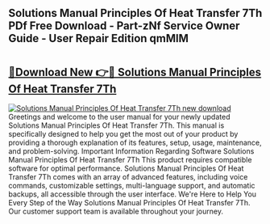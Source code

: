 ## Solutions Manual Principles Of Heat Transfer 7Th PDf Free Download - Part-zNf Service Owner Guide - User Repair Edition qmMlM

# <h2><a href="http://bc60639.oget.top/?id=Solutions+Manual+Principles+Of+Heat+Transfer+7Th">🔗Download New 👉🔴 Solutions Manual Principles Of Heat Transfer 7Th</a></h2>

[![Solutions Manual Principles Of Heat Transfer 7Th new download](https://i.imgur.com/5g1atiW.png)](http://bc60639.oget.top/?id=Solutions+Manual+Principles+Of+Heat+Transfer+7Th)
Greetings and welcome to the user manual for your newly updated Solutions Manual Principles Of Heat Transfer 7Th. This manual is specifically designed to help you get the most out of your product by providing a thorough explanation of its features, setup, usage, maintenance, and problem-solving. Important Information Regarding Software Solutions Manual Principles Of Heat Transfer 7Th This product requires compatible software for optimal performance. Solutions Manual Principles Of Heat Transfer 7Th comes with an array of advanced features, including voice commands, customizable settings, multi-language support, and automatic backups, all accessible through the user interface. We're Here to Help You Every Step of the Way Solutions Manual Principles Of Heat Transfer 7Th. Our customer support team is available throughout your journey.
